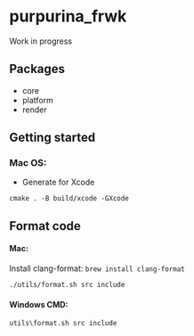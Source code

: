 # purpurina_frwk

Work in progress

## Packages

- core
- platform
- render

## Getting started

### Mac OS:

- Generate for Xcode

```
cmake . -B build/xcode -GXcode
```

## Format code

#### Mac:

Install clang-format: `brew install clang-format`

```shell
./utils/format.sh src include
```

#### Windows CMD:

```
utils\format.sh src include
```
